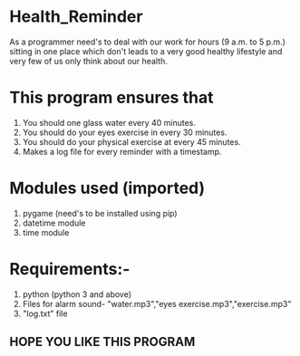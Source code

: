 # Health_Reminder
As a programmer need's to deal with our work for hours (9 a.m. to 5 p.m.) sitting in one place which don't leads to a very good healthy lifestyle and very few of us only think about our health. 
# This program ensures that 
1. You should one glass water every 40 minutes.
2. You should do your eyes exercise in every 30 minutes.
3. You should do your physical exercise at every 45 minutes.
4. Makes a log file for every reminder with a timestamp.
# Modules used (imported)
  1. pygame (need's to be installed using pip)
  2. datetime module
  3. time module
# Requirements:-
1. python (python 3 and above)
2. Files for alarm sound- 
   "water.mp3","eyes exercise.mp3","exercise.mp3"
3. "log.txt" file
## HOPE YOU LIKE THIS PROGRAM
